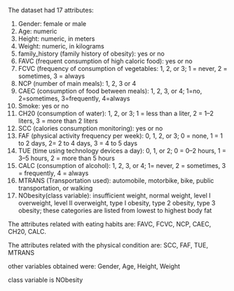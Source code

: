 The dataset had 17 attributes:
1. Gender: female or male
2. Age: numeric
3. Height: numeric, in meters
4. Weight: numeric, in kilograms
5. family_history (family history of obesity): yes or no
6. FAVC (frequent consumption of high caloric food): yes or no
7. FCVC (frequency of consumption of vegetables: 1, 2, or 3; 1 = never, 2 = sometimes, 3 = always
8. NCP (number of main meals): 1, 2, 3 or 4
9. CAEC (consumption of food between meals): 1, 2, 3, or 4; 1=no, 2=sometimes, 3=frequently, 4=always
10. Smoke: yes or no
11. CH20 (consumption of water): 1, 2, or 3; 1 = less than a liter, 2 = 1–2 liters, 3 = more than 2 liters
12. SCC (calories consumption monitoring): yes or no
13. FAF (physical activity frequency per week): 0, 1, 2, or 3; 0 = none, 1 = 1 to 2 days, 2= 2 to 4 days, 3 = 4 to 5 days
14. TUE (time using technology devices a day): 0, 1, or 2; 0 = 0–2 hours, 1 = 3–5 hours, 2 = more than 5 hours
15. CALC (consumption of alcohol): 1, 2, 3, or 4; 1= never, 2 = sometimes, 3 = frequently, 4 = always
16. MTRANS (Transportation used): automobile, motorbike, bike, public transportation, or walking
17. NObesity(class variable): insufficient weight, normal weight, level I overweight, level II overweight, type I obesity, type 2 obesity, type 3 obesity; these categories are listed from lowest to highest body fat

The attributes related with eating habits are: FAVC, FCVC, NCP, CAEC, CH20, CALC. 

The attributes related with the physical condition are: SCC, FAF, TUE, MTRANS

other variables obtained were: Gender, Age, Height, Weight

class variable is NObesity
